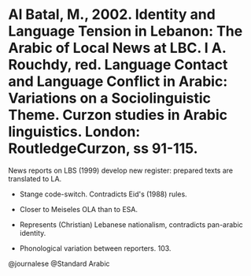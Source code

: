 # Al Batal, M., 2002. Identity and Language Tension in Lebanon: The Arabic of Local News at LBC.  I A. Rouchdy, red. Language Contact and Language Conflict in Arabic: Variations on a Sociolinguistic Theme. Curzon studies in Arabic linguistics. London: RoutledgeCurzon, ss 91-115.

News reports on LBS (1999) develop new register: prepared texts are translated to LA. 

- Stange code-switch. Contradicts Eid's (1988) rules.

- Closer to Meiseles OLA than to ESA.

- Represents (Christian) Lebanese nationalism, contradicts pan-arabic identity.

- Phonological variation between reporters. 103.

@journalese
@Standard Arabic
